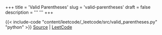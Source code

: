 +++
title = 'Valid Parentheses'
slug = 'valid-parentheses'
draft = false
description =  '''
'''
+++

{{< include-code "content/leetcode/_leetcode/src/valid_parentheses.py" "python" >}}
[Source](https://github.com/grind-rip/leetcode/blob/master/src/valid_parentheses.py) | [LeetCode](https://leetcode.com/problems/valid-parentheses)
